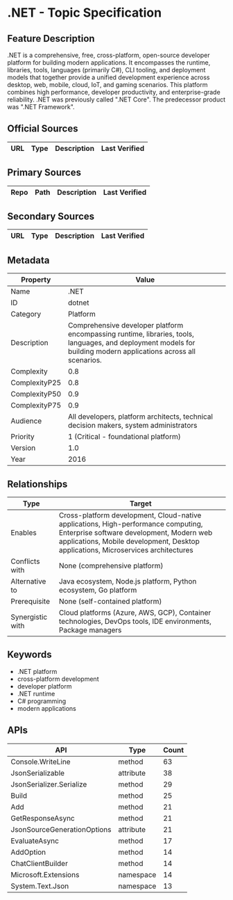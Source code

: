 # .NET - Topic Specification

## Feature Description

.NET is a comprehensive, free, cross-platform, open-source developer platform for building modern applications. It encompasses the runtime, libraries, tools, languages (primarily C#), CLI tooling, and deployment models that together provide a unified development experience across desktop, web, mobile, cloud, IoT, and gaming scenarios. This platform combines high performance, developer productivity, and enterprise-grade reliability. .NET was previously called ".NET Core". The predecessor product was ".NET Framework".

## Official Sources

| URL | Type | Description | Last Verified |
| --- | --- | --- | --- |

## Primary Sources

| Repo | Path | Description | Last Verified |
| --- | --- | --- | --- |

## Secondary Sources

| URL | Type | Description | Last Verified |
| --- | --- | --- | --- |

## Metadata

| Property | Value |
| --- | --- |
| Name | .NET |
| ID | dotnet |
| Category | Platform |
| Description | Comprehensive developer platform encompassing runtime, libraries, tools, languages, and deployment models for building modern applications across all scenarios. |
| Complexity | 0.8 |
| ComplexityP25 | 0.8 |
| ComplexityP50 | 0.9 |
| ComplexityP75 | 0.9 |
| Audience | All developers, platform architects, technical decision makers, system administrators |
| Priority | 1 (Critical - foundational platform) |
| Version | 1.0 |
| Year | 2016 |

## Relationships

| Type | Target |
| --- | --- |
| Enables | Cross-platform development, Cloud-native applications, High-performance computing, Enterprise software development, Modern web applications, Mobile development, Desktop applications, Microservices architectures |
| Conflicts with | None (comprehensive platform) |
| Alternative to | Java ecosystem, Node.js platform, Python ecosystem, Go platform |
| Prerequisite | None (self-contained platform) |
| Synergistic with | Cloud platforms (Azure, AWS, GCP), Container technologies, DevOps tools, IDE environments, Package managers |

## Keywords

- .NET platform
- cross-platform development
- developer platform
- .NET runtime
- C# programming
- modern applications

## APIs

| API | Type | Count |
|-----|------|-------|
| Console.WriteLine | method | 63 |
| JsonSerializable | attribute | 38 |
| JsonSerializer.Serialize | method | 29 |
| Build | method | 25 |
| Add | method | 21 |
| GetResponseAsync | method | 21 |
| JsonSourceGenerationOptions | attribute | 21 |
| EvaluateAsync | method | 17 |
| AddOption | method | 14 |
| ChatClientBuilder | method | 14 |
| Microsoft.Extensions | namespace | 14 |
| System.Text.Json | namespace | 13 |

